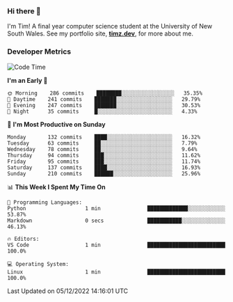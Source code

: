 ### Hi there 👋

I'm Tim! A final year computer science student at the University of New South
Wales. See my portfolio site, <strong><a href="https://timz.dev">timz.dev</a></strong>,
for more about me.

### Developer Metrics

<!-- [![Top Languages](https://github-readme-stats.vercel.app/api/wakatime?username=Tymotex&langs_count=5&custom_title=Top%205%20Languages&hide=Other&theme=material-palenight)](https://github.com/anuraghazra/github-readme-stats) -->

<!--START_SECTION:waka-->
![Code Time](http://img.shields.io/badge/Code%20Time-1%2C114%20hrs%2053%20mins-blue)

**I'm an Early 🐤** 

```text
🌞 Morning    286 commits    ████████░░░░░░░░░░░░░░░░░   35.35% 
🌆 Daytime    241 commits    ███████░░░░░░░░░░░░░░░░░░   29.79% 
🌃 Evening    247 commits    ███████░░░░░░░░░░░░░░░░░░   30.53% 
🌙 Night      35 commits     █░░░░░░░░░░░░░░░░░░░░░░░░   4.33%

```
📅 **I'm Most Productive on Sunday** 

```text
Monday       132 commits    ████░░░░░░░░░░░░░░░░░░░░░   16.32% 
Tuesday      63 commits     ██░░░░░░░░░░░░░░░░░░░░░░░   7.79% 
Wednesday    78 commits     ██░░░░░░░░░░░░░░░░░░░░░░░   9.64% 
Thursday     94 commits     ███░░░░░░░░░░░░░░░░░░░░░░   11.62% 
Friday       95 commits     ███░░░░░░░░░░░░░░░░░░░░░░   11.74% 
Saturday     137 commits    ████░░░░░░░░░░░░░░░░░░░░░   16.93% 
Sunday       210 commits    ██████░░░░░░░░░░░░░░░░░░░   25.96%

```


📊 **This Week I Spent My Time On** 

```text
💬 Programming Languages: 
Python                   1 min               █████████████░░░░░░░░░░░░   53.87% 
Markdown                 0 secs              ███████████░░░░░░░░░░░░░░   46.13%

🔥 Editors: 
VS Code                  1 min               █████████████████████████   100.0%

💻 Operating System: 
Linux                    1 min               █████████████████████████   100.0%

```


 Last Updated on 05/12/2022 14:16:01 UTC
<!--END_SECTION:waka-->

<!-- [![Tymotex's GitHub stats](https://github-readme-stats.vercel.app/api?username=Tymotex)](https://github.com/anuraghazra/github-readme-stats) -->

